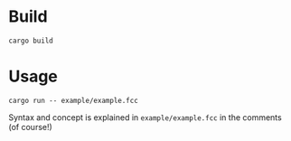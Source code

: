 # Build
`cargo build`

# Usage
`cargo run -- example/example.fcc`

Syntax and concept is explained in `example/example.fcc` in the comments (of course!)
